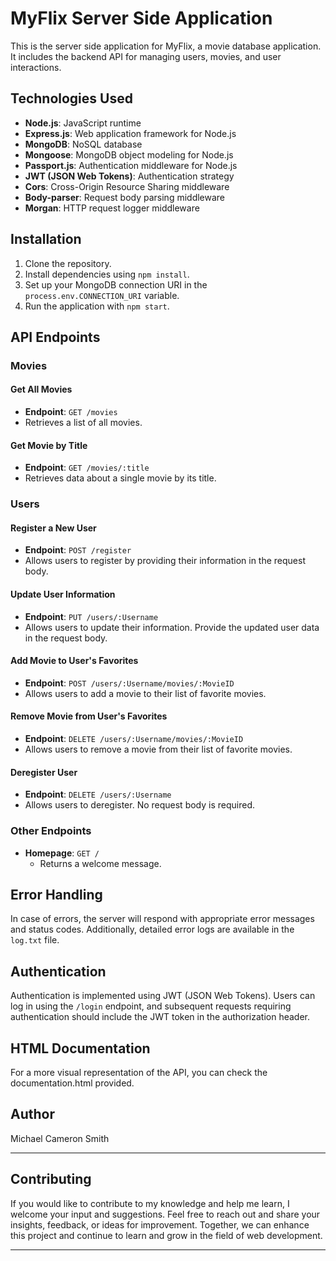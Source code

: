 # MyFlix Server Side Application

This is the server side application for MyFlix, a movie database application. It includes the backend API for managing users, movies, and user interactions.

## Technologies Used

- **Node.js**: JavaScript runtime
- **Express.js**: Web application framework for Node.js
- **MongoDB**: NoSQL database
- **Mongoose**: MongoDB object modeling for Node.js
- **Passport.js**: Authentication middleware for Node.js
- **JWT (JSON Web Tokens)**: Authentication strategy
- **Cors**: Cross-Origin Resource Sharing middleware
- **Body-parser**: Request body parsing middleware
- **Morgan**: HTTP request logger middleware

## Installation

1. Clone the repository.
2. Install dependencies using `npm install`.
3. Set up your MongoDB connection URI in the `process.env.CONNECTION_URI` variable.
4. Run the application with `npm start`.

## API Endpoints

### Movies

#### Get All Movies

- **Endpoint**: `GET /movies`
- Retrieves a list of all movies.

#### Get Movie by Title

- **Endpoint**: `GET /movies/:title`
- Retrieves data about a single movie by its title.

### Users

#### Register a New User

- **Endpoint**: `POST /register`
- Allows users to register by providing their information in the request body.

#### Update User Information

- **Endpoint**: `PUT /users/:Username`
- Allows users to update their information. Provide the updated user data in the request body.

#### Add Movie to User's Favorites

- **Endpoint**: `POST /users/:Username/movies/:MovieID`
- Allows users to add a movie to their list of favorite movies.

#### Remove Movie from User's Favorites

- **Endpoint**: `DELETE /users/:Username/movies/:MovieID`
- Allows users to remove a movie from their list of favorite movies.

#### Deregister User

- **Endpoint**: `DELETE /users/:Username`
- Allows users to deregister. No request body is required.

### Other Endpoints

- **Homepage**: `GET /`
  - Returns a welcome message.

## Error Handling

In case of errors, the server will respond with appropriate error messages and status codes. Additionally, detailed error logs are available in the `log.txt` file.

## Authentication

Authentication is implemented using JWT (JSON Web Tokens). Users can log in using the `/login` endpoint, and subsequent requests requiring authentication should include the JWT token in the authorization header.

## HTML Documentation

For a more visual representation of the API, you can check the documentation.html provided.

## Author

Michael Cameron Smith

---

## Contributing

If you would like to contribute to my knowledge and help me learn, I welcome your input and suggestions. Feel free to reach out and share your insights, feedback, or ideas for improvement. Together, we can enhance this project and continue to learn and grow in the field of web development.

---
